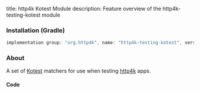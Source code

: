 title: http4k Kotest Module
description: Feature overview of the http4k-testing-kotest module

### Installation (Gradle)

```groovy
implementation group: "org.http4k", name: "http4k-testing-kotest", version: "4.0.0.0"
```

### About

A set of [Kotest] matchers for use when testing [http4k] apps.

#### Code [<img class="octocat"/>](https://github.com/http4k/http4k/blob/master/src/docs/guide/modules/kotest/example.kt)

<script src="https://gist-it.appspot.com/https://github.com/http4k/http4k/blob/master/src/docs/guide/modules/kotest/example.kt"></script>

[http4k]: https://http4k.org
[kotest]: https://github.com/kotest/kotest
